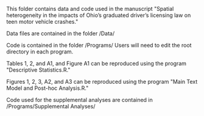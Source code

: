 This folder contains data and code used in the manuscript "Spatial heterogeneity in the impacts of Ohio’s graduated driver’s licensing law on teen motor vehicle crashes."

Data files are contained in the folder /Data/

Code is contained in the folder /Programs/
  Users will need to edit the root directory in each program.

Tables 1, 2, and A1, and Figure A1 can be reproduced using the program "Descriptive Statistics.R."

Figures 1, 2, 3, A2, and A3 can be reproduced using the program "Main Text Model and Post-hoc Analysis.R."
  
Code used for the supplemental analyses are contained in /Programs/Supplemental Analyses/
